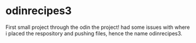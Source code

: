 # odinrecipes3
First small project through the odin the project! had some issues with where i placed the respository and pushing files, hence the name odinrecipes3.